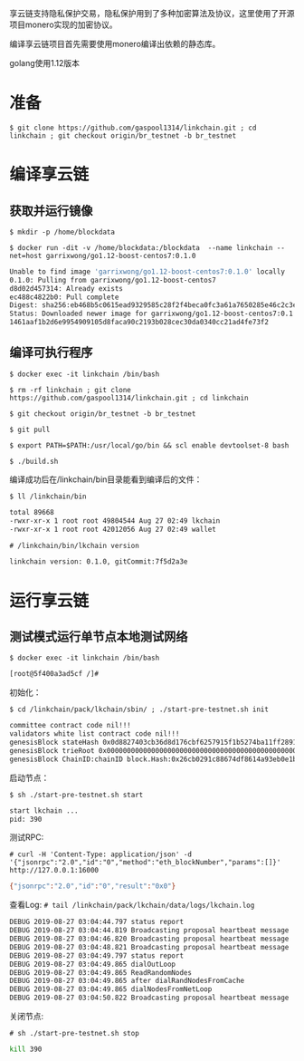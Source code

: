 享云链支持隐私保护交易，隐私保护用到了多种加密算法及协议，这里使用了开源项目monero实现的加密协议。

编译享云链项目首先需要使用monero编译出依赖的静态库。

golang使用1.12版本

# 准备

`$ git clone https://github.com/gaspool1314/linkchain.git ; cd linkchain ; git checkout origin/br_testnet -b br_testnet `

# 编译享云链
## 获取并运行镜像

`$ mkdir -p /home/blockdata`

`$ docker run -dit -v /home/blockdata:/blockdata  --name linkchain --net=host garrixwong/go1.12-boost-centos7:0.1.0`

```bash
Unable to find image 'garrixwong/go1.12-boost-centos7:0.1.0' locally
0.1.0: Pulling from garrixwong/go1.12-boost-centos7
d8d02d457314: Already exists 
ec488c4822b0: Pull complete 
Digest: sha256:eb468b5c0615ead9329585c28f2f4beca0fc3a61a7650285e46c2c3ec3674f07
Status: Downloaded newer image for garrixwong/go1.12-boost-centos7:0.1.0
1461aaf1b2d6e9954909105d8faca90c2193b028cec30da0340cc21ad4fe73f2
```

## 编译可执行程序
`$ docker exec -it linkchain /bin/bash`

`$ rm -rf linkchain ; git clone https://github.com/gaspool1314/linkchain.git ; cd linkchain`

`$ git checkout origin/br_testnet -b br_testnet`

`$ git pull`

`$ export PATH=$PATH:/usr/local/go/bin && scl enable devtoolset-8 bash `

`$ ./build.sh `

编译成功后在/linkchain/bin目录能看到编译后的文件：

`$ ll /linkchain/bin`

```bash
total 89668
-rwxr-xr-x 1 root root 49804544 Aug 27 02:49 lkchain
-rwxr-xr-x 1 root root 42012056 Aug 27 02:49 wallet
```
`# /linkchain/bin/lkchain version`

```bash
linkchain version: 0.1.0, gitCommit:7f5d2a3e
```
# 运行享云链
## 测试模式运行单节点本地测试网络

`$ docker exec -it linkchain /bin/bash`

```bash
[root@5f400a3ad5cf /]# 
```
初始化：

`$ cd /linkchain/pack/lkchain/sbin/ ; ./start-pre-testnet.sh init`

```bash
committee contract code nil!!!
validators white list contract code nil!!!
genesisBlock stateHash 0x0d8827403cb36d8d176cbf6257915f1b5274ba11ff2891b06a0263946ebf0b57
genesisBlock trieRoot 0x0000000000000000000000000000000000000000000000000000000000000000
genesisBlock ChainID:chainID block.Hash:0x26cb0291c88674df8614a93eb0e1b5e23b82e3117f18dade10acb0cf7c597b2d
```

启动节点：

`$ sh ./start-pre-testnet.sh start`

```bash
start lkchain ...
pid: 390
```

测试RPC:

`# curl -H 'Content-Type: application/json' -d '{"jsonrpc":"2.0","id":"0","method":"eth_blockNumber","params":[]}' http://127.0.0.1:16000`

```bash
{"jsonrpc":"2.0","id":"0","result":"0x0"}
```
查看Log:
`# tail /linkchain/pack/lkchain/data/logs/lkchain.log`

```bash
DEBUG 2019-08-27 03:04:44.797 status report                            module=mempool specGoodTxs=0 goodTxs=0 futureTxs=0
DEBUG 2019-08-27 03:04:44.819 Broadcasting proposal heartbeat message  module=consensus height=3 round=0 sequence=1
DEBUG 2019-08-27 03:04:46.820 Broadcasting proposal heartbeat message  module=consensus height=3 round=0 sequence=2
DEBUG 2019-08-27 03:04:48.821 Broadcasting proposal heartbeat message  module=consensus height=3 round=0 sequence=3
DEBUG 2019-08-27 03:04:49.797 status report                            module=mempool specGoodTxs=0 goodTxs=0 futureTxs=0
DEBUG 2019-08-27 03:04:49.865 dialOutLoop                              module=conManager maxDialOutNums=3 needDynDials=3
DEBUG 2019-08-27 03:04:49.865 ReadRandomNodes                          module=httpTable tab.seeds=[]
DEBUG 2019-08-27 03:04:49.865 after dialRandNodesFromCache             module=conManager needDynDials=3
DEBUG 2019-08-27 03:04:49.865 dialNodesFromNetLoop                     module=conManager needDynDials=3
DEBUG 2019-08-27 03:04:50.822 Broadcasting proposal heartbeat message  module=consensus height=3 round=0 sequence=4
```

关闭节点:

`# sh ./start-pre-testnet.sh stop`

```bash
kill 390
```
